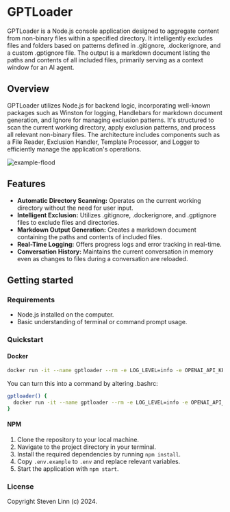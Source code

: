 # GPTLoader

GPTLoader is a Node.js console application designed to aggregate content from non-binary files within a specified directory. It intelligently excludes files and folders based on patterns defined in .gitignore, .dockerignore, and a custom .gptignore file. The output is a markdown document listing the paths and contents of all included files, primarily serving as a context window for an AI agent.

## Overview

GPTLoader utilizes Node.js for backend logic, incorporating well-known packages such as Winston for logging, Handlebars for markdown document generation, and Ignore for managing exclusion patterns. It's structured to scan the current working directory, apply exclusion patterns, and process all relevant non-binary files. The architecture includes components such as a File Reader, Exclusion Handler, Template Processor, and Logger to efficiently manage the application's operations.

![example-flood](https://github.com/stevenlafl/GPTLoader/assets/2539092/ee345986-8eda-4295-9886-6de0095aa074)

## Features

- **Automatic Directory Scanning:** Operates on the current working directory without the need for user input.
- **Intelligent Exclusion:** Utilizes .gitignore, .dockerignore, and .gptignore files to exclude files and directories.
- **Markdown Output Generation:** Creates a markdown document containing the paths and contents of included files.
- **Real-Time Logging:** Offers progress logs and error tracking in real-time.
- **Conversation History:** Maintains the current conversation in memory even as changes to files during a conversation are reloaded.

## Getting started

### Requirements

- Node.js installed on the computer.
- Basic understanding of terminal or command prompt usage.

### Quickstart

#### Docker
```bash
docker run -it --name gptloader --rm -e LOG_LEVEL=info -e OPENAI_API_KEY="your_api_key" -v "$(pwd):/app" stevenlafl/gptloader
```

You can turn this into a command by altering .bashrc:
```bash
gptloader() {
  docker run -it --name gptloader --rm -e LOG_LEVEL=info -e OPENAI_API_KEY="your_api_key" -v "$(pwd):/app" stevenlafl/gptloader;
}
```

#### NPM

1. Clone the repository to your local machine.
2. Navigate to the project directory in your terminal.
3. Install the required dependencies by running `npm install`.
4. Copy `.env.example` to `.env` and replace relevant variables.
5. Start the application with `npm start`.


### License

Copyright Steven Linn (c) 2024.